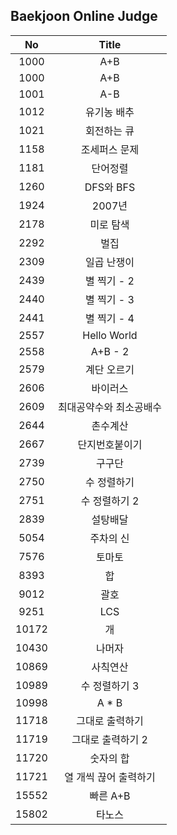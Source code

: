 ## Baekjoon Online Judge

|  No | Title |
|:---:|:---:|
|  1000  | A+B |
|  1000  | A+B | 
|  1001  | A-B |
|  1012  | 유기농 배추 |  
|  1021  | 회전하는 큐 |
|  1158  | 조세퍼스 문제 |  
|  1181  | 단어정렬 |  
|  1260  | DFS와 BFS |  
|  1924  | 2007년 |  
|  2178  | 미로 탐색 |  
|  2292  | 벌집 |  
|  2309  | 일곱 난쟁이 |  
|  2439  | 별 찍기 - 2 |  
|  2440  | 별 찍기 - 3 |  
|  2441  | 별 찍기 - 4 |
|  2557  | Hello World |  
|  2558  | A+B - 2 |
|  2579  | 계단 오르기 |
|  2606  | 바이러스 |
|  2609  | 최대공약수와 최소공배수 |
|  2644  | 촌수계산 |
|  2667  | 단지번호붙이기 |  
|  2739  | 구구단 |  
|  2750  | 수 정렬하기 |  
|  2751  | 수 정렬하기 2 |
|  2839  | 설탕배달 |  
|  5054  | 주차의 신 |  
|  7576  | 토마토 |  
|  8393  | 합 |  
|  9012  | 괄호 |  
|  9251  | LCS |
|  10172 | 개 |  
|  10430 | 나머자 |  
|  10869 | 사칙연산 |  
|  10989 | 수 정렬하기 3 |  
|  10998 | A * B |  
|  11718 | 그대로 출력하기 |  
|  11719 | 그대로 출력하기 2 |  
|  11720 | 숫자의 합 |  
|  11721 | 열 개씩 끊어 출력하기 |  
|  15552 | 빠른 A+B |  
|  15802 | 타노스 |  